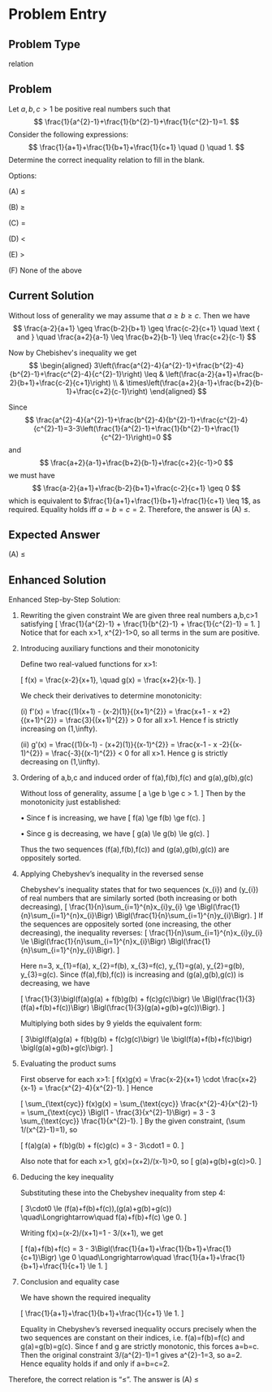 # Problem Entry

## Problem Type
relation

## Problem
Let $a, b, c > 1$ be positive real numbers such that 
$$
\frac{1}{a^{2}-1}+\frac{1}{b^{2}-1}+\frac{1}{c^{2}-1}=1.
$$
Consider the following expressions:
$$
\frac{1}{a+1}+\frac{1}{b+1}+\frac{1}{c+1} \quad () \quad 1.
$$
Determine the correct inequality relation to fill in the blank.

Options:

(A) $\leq$ 

(B) $\geq$

(C) $=$ 

(D) $<$

(E) $>$

(F) None of the above

## Current Solution
Without loss of generality we may assume that $a \geq b \geq c$. Then we have
$$
\frac{a-2}{a+1} \geq \frac{b-2}{b+1} \geq \frac{c-2}{c+1} \quad \text { and } \quad \frac{a+2}{a-1} \leq \frac{b+2}{b-1} \leq \frac{c+2}{c-1}
$$

Now by Chebishev's inequality we get
$$
\begin{aligned}
3\left(\frac{a^{2}-4}{a^{2}-1}+\frac{b^{2}-4}{b^{2}-1}+\frac{c^{2}-4}{c^{2}-1}\right) \leq & \left(\frac{a-2}{a+1}+\frac{b-2}{b+1}+\frac{c-2}{c+1}\right) \\
& \times\left(\frac{a+2}{a-1}+\frac{b+2}{b-1}+\frac{c+2}{c-1}\right)
\end{aligned}
$$

Since
$$
\frac{a^{2}-4}{a^{2}-1}+\frac{b^{2}-4}{b^{2}-1}+\frac{c^{2}-4}{c^{2}-1}=3-3\left(\frac{1}{a^{2}-1}+\frac{1}{b^{2}-1}+\frac{1}{c^{2}-1}\right)=0
$$
and
$$
\frac{a+2}{a-1}+\frac{b+2}{b-1}+\frac{c+2}{c-1}>0
$$
we must have
$$
\frac{a-2}{a+1}+\frac{b-2}{b+1}+\frac{c-2}{c+1} \geq 0
$$
which is equivalent to $\frac{1}{a+1}+\frac{1}{b+1}+\frac{1}{c+1} \leq 1$, as required.
Equality holds iff $a=b=c=2$. Therefore, the answer is (A) $\leq$.

## Expected Answer
(A) $\leq$

## Enhanced Solution
Enhanced Step-by-Step Solution:

1.  Rewriting the given constraint
    We are given three real numbers a,b,c>1 satisfying
    \[
      \frac{1}{a^{2}-1} + \frac{1}{b^{2}-1} + \frac{1}{c^{2}-1} = 1.
    \]
    Notice that for each x>1, x^{2}-1>0, so all terms in the sum are positive.

2.  Introducing auxiliary functions and their monotonicity

    Define two real-valued functions for x>1:

    \[
      f(x) = \frac{x-2}{x+1},
      \quad
      g(x) = \frac{x+2}{x-1}.
    \]

    We check their derivatives to determine monotonicity:

    (i)  f'(x)
        = \frac{(1)(x+1) - (x-2)(1)}{(x+1)^{2}}
        = \frac{x+1 - x +2}{(x+1)^{2}}
        = \frac{3}{(x+1)^{2}} > 0
        for all x>1.
        Hence f is strictly increasing on (1,\infty).  

    (ii) g'(x)
        = \frac{(1)(x-1) - (x+2)(1)}{(x-1)^{2}}
        = \frac{x-1 - x -2}{(x-1)^{2}}
        = \frac{-3}{(x-1)^{2}} < 0
        for all x>1.
        Hence g is strictly decreasing on (1,\infty).

3.  Ordering of a,b,c and induced order of f(a),f(b),f(c) and g(a),g(b),g(c)

    Without loss of generality, assume
    \[ a \ge b \ge c > 1. \]
    Then by the monotonicity just established:

    •  Since f is increasing, we have
       \[ f(a) \ge f(b) \ge f(c). \]

    •  Since g is decreasing, we have
       \[ g(a) \le g(b) \le g(c). \]

    Thus the two sequences (f(a),f(b),f(c)) and (g(a),g(b),g(c)) are oppositely sorted.

4.  Applying Chebyshev’s inequality in the reversed sense

    Chebyshev's inequality states that for two sequences (x_{i}) and (y_{i}) of real numbers that are similarly sorted (both increasing or both decreasing),
    \[
      \frac{1}{n}\sum_{i=1}^{n}x_{i}y_{i} \ge \Bigl(\frac{1}{n}\sum_{i=1}^{n}x_{i}\Bigr)
      \Bigl(\frac{1}{n}\sum_{i=1}^{n}y_{i}\Bigr).
    \]
    If the sequences are oppositely sorted (one increasing, the other decreasing), the inequality reverses:
    \[
      \frac{1}{n}\sum_{i=1}^{n}x_{i}y_{i} \le \Bigl(\frac{1}{n}\sum_{i=1}^{n}x_{i}\Bigr)
      \Bigl(\frac{1}{n}\sum_{i=1}^{n}y_{i}\Bigr).
    \]

    Here n=3, x_{1}=f(a), x_{2}=f(b), x_{3}=f(c), y_{1}=g(a), y_{2}=g(b), y_{3}=g(c).
    Since (f(a),f(b),f(c)) is increasing and (g(a),g(b),g(c)) is decreasing, we have

    \[
      \frac{1}{3}\bigl(f(a)g(a) + f(b)g(b) + f(c)g(c)\bigr)
      \le \Bigl(\frac{1}{3}(f(a)+f(b)+f(c))\Bigr)
      \Bigl(\frac{1}{3}(g(a)+g(b)+g(c))\Bigr).
    \]

    Multiplying both sides by 9 yields the equivalent form:

    \[
      3\bigl(f(a)g(a) + f(b)g(b) + f(c)g(c)\bigr)
      \le \bigl(f(a)+f(b)+f(c)\bigr)
           \bigl(g(a)+g(b)+g(c)\bigr).
    \]

5.  Evaluating the product sums

    First observe for each x>1:
    \[
      f(x)g(x)
      = \frac{x-2}{x+1} \cdot \frac{x+2}{x-1}
      = \frac{x^{2}-4}{x^{2}-1}.
    \]
    Hence

    \[
      \sum_{\text{cyc}} f(x)g(x)
      = \sum_{\text{cyc}} \frac{x^{2}-4}{x^{2}-1}
      = \sum_{\text{cyc}} \Bigl(1 - \frac{3}{x^{2}-1}\Bigr)
      = 3 - 3 \sum_{\text{cyc}} \frac{1}{x^{2}-1}.
    \]
    By the given constraint, \(\sum 1/(x^{2}-1)=1\), so

    \[
      f(a)g(a) + f(b)g(b) + f(c)g(c) = 3 - 3\cdot1 = 0.
    \]

    Also note that for each x>1, g(x)=(x+2)/(x-1)>0, so
    \[
      g(a)+g(b)+g(c)>0.
    \]

6.  Deducing the key inequality

    Substituting these into the Chebyshev inequality from step 4:

    \[
      3\cdot0 \le (f(a)+f(b)+f(c))\,(g(a)+g(b)+g(c))
      \quad\Longrightarrow\quad
      f(a)+f(b)+f(c) \ge 0.
    \]

    Writing f(x)=(x-2)/(x+1)=1 - 3/(x+1), we get

    \[
      f(a)+f(b)+f(c)
      = 3 - 3\Bigl(\frac{1}{a+1}+\frac{1}{b+1}+\frac{1}{c+1}\Bigr)
      \ge 0
      \quad\Longrightarrow\quad
      \frac{1}{a+1}+\frac{1}{b+1}+\frac{1}{c+1} \le 1.
    \]

7.  Conclusion and equality case

    We have shown the required inequality

    \[
      \frac{1}{a+1}+\frac{1}{b+1}+\frac{1}{c+1} \le 1.
    \]

    Equality in Chebyshev’s reversed inequality occurs precisely when the two sequences
    are constant on their indices, i.e. f(a)=f(b)=f(c) and g(a)=g(b)=g(c).  Since f and g are strictly monotonic,
    this forces a=b=c.  Then the original constraint 3/(a^{2}-1)=1 gives a^{2}-1=3, so a=2.
    Hence equality holds if and only if a=b=c=2.

Therefore, the correct relation is “≤”.  The answer is (A) ≤
